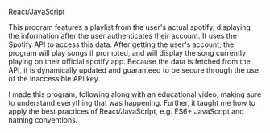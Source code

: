 React/JavaScript

This program features a playlist from the user's actual spotify, displaying the information after the user authenticates their account. It uses the Spotify API to access this data. After getting the user's account, the program will play songs if prompted, and will display the song currently playing on their official spotify app. Because the data is fetched from the API, it is dynamically updated and guaranteed to be secure through the use of the inaccessible API key.

I made this program, following along with an educational video, making sure to understand everything that was happening. Further, it taught me how to apply the best practices of React/JavaScript, e.g. ES6+ JavaScript and naming conventions.
